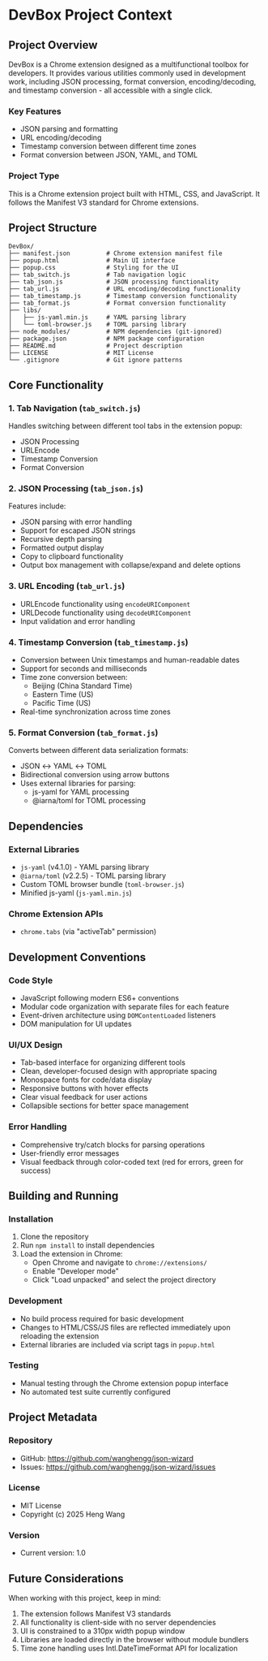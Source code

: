 # DevBox Project Context

## Project Overview

DevBox is a Chrome extension designed as a multifunctional toolbox for developers. It provides various utilities commonly used in development work, including JSON processing, format conversion, encoding/decoding, and timestamp conversion - all accessible with a single click.

### Key Features
- JSON parsing and formatting
- URL encoding/decoding
- Timestamp conversion between different time zones
- Format conversion between JSON, YAML, and TOML

### Project Type
This is a Chrome extension project built with HTML, CSS, and JavaScript. It follows the Manifest V3 standard for Chrome extensions.

## Project Structure

```
DevBox/
├── manifest.json          # Chrome extension manifest file
├── popup.html             # Main UI interface
├── popup.css              # Styling for the UI
├── tab_switch.js          # Tab navigation logic
├── tab_json.js            # JSON processing functionality
├── tab_url.js             # URL encoding/decoding functionality
├── tab_timestamp.js       # Timestamp conversion functionality
├── tab_format.js          # Format conversion functionality
├── libs/
│   ├── js-yaml.min.js     # YAML parsing library
│   └── toml-browser.js    # TOML parsing library
├── node_modules/          # NPM dependencies (git-ignored)
├── package.json           # NPM package configuration
├── README.md              # Project description
├── LICENSE                # MIT License
└── .gitignore             # Git ignore patterns
```

## Core Functionality

### 1. Tab Navigation (`tab_switch.js`)
Handles switching between different tool tabs in the extension popup:
- JSON Processing
- URLEncode
- Timestamp Conversion
- Format Conversion

### 2. JSON Processing (`tab_json.js`)
Features include:
- JSON parsing with error handling
- Support for escaped JSON strings
- Recursive depth parsing
- Formatted output display
- Copy to clipboard functionality
- Output box management with collapse/expand and delete options

### 3. URL Encoding (`tab_url.js`)
- URLEncode functionality using `encodeURIComponent`
- URLDecode functionality using `decodeURIComponent`
- Input validation and error handling

### 4. Timestamp Conversion (`tab_timestamp.js`)
- Conversion between Unix timestamps and human-readable dates
- Support for seconds and milliseconds
- Time zone conversion between:
  - Beijing (China Standard Time)
  - Eastern Time (US)
  - Pacific Time (US)
- Real-time synchronization across time zones

### 5. Format Conversion (`tab_format.js`)
Converts between different data serialization formats:
- JSON ↔ YAML ↔ TOML
- Bidirectional conversion using arrow buttons
- Uses external libraries for parsing:
  - js-yaml for YAML processing
  - @iarna/toml for TOML processing

## Dependencies

### External Libraries
- `js-yaml` (v4.1.0) - YAML parsing library
- `@iarna/toml` (v2.2.5) - TOML parsing library
- Custom TOML browser bundle (`toml-browser.js`)
- Minified js-yaml (`js-yaml.min.js`)

### Chrome Extension APIs
- `chrome.tabs` (via "activeTab" permission)

## Development Conventions

### Code Style
- JavaScript following modern ES6+ conventions
- Modular code organization with separate files for each feature
- Event-driven architecture using `DOMContentLoaded` listeners
- DOM manipulation for UI updates

### UI/UX Design
- Tab-based interface for organizing different tools
- Clean, developer-focused design with appropriate spacing
- Monospace fonts for code/data display
- Responsive buttons with hover effects
- Clear visual feedback for user actions
- Collapsible sections for better space management

### Error Handling
- Comprehensive try/catch blocks for parsing operations
- User-friendly error messages
- Visual feedback through color-coded text (red for errors, green for success)

## Building and Running

### Installation
1. Clone the repository
2. Run `npm install` to install dependencies
3. Load the extension in Chrome:
   - Open Chrome and navigate to `chrome://extensions/`
   - Enable "Developer mode"
   - Click "Load unpacked" and select the project directory

### Development
- No build process required for basic development
- Changes to HTML/CSS/JS files are reflected immediately upon reloading the extension
- External libraries are included via script tags in `popup.html`

### Testing
- Manual testing through the Chrome extension popup interface
- No automated test suite currently configured

## Project Metadata

### Repository
- GitHub: https://github.com/wanghengg/json-wizard
- Issues: https://github.com/wanghengg/json-wizard/issues

### License
- MIT License
- Copyright (c) 2025 Heng Wang

### Version
- Current version: 1.0

## Future Considerations

When working with this project, keep in mind:
1. The extension follows Manifest V3 standards
2. All functionality is client-side with no server dependencies
3. UI is constrained to a 310px width popup window
4. Libraries are loaded directly in the browser without module bundlers
5. Time zone handling uses Intl.DateTimeFormat API for localization